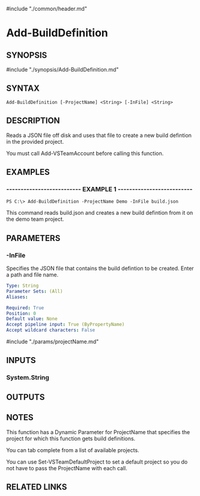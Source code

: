 #include "./common/header.md"

# Add-BuildDefinition

## SYNOPSIS
#include "./synopsis/Add-BuildDefinition.md"

## SYNTAX

```
Add-BuildDefinition [-ProjectName] <String> [-InFile] <String>
```

## DESCRIPTION
Reads a JSON file off disk and uses that file to create a new build defintion
in the provided project.

You must call Add-VSTeamAccount before calling this function.

## EXAMPLES

### -------------------------- EXAMPLE 1 --------------------------
```
PS C:\> Add-BuildDefinition -ProjectName Demo -InFile build.json
```

This command reads build.json and creates a new build defintion from it
on the demo team project.

## PARAMETERS

### -InFile
Specifies the JSON file that contains the build defintion to be created.
Enter a path and file name.

```yaml
Type: String
Parameter Sets: (All)
Aliases: 

Required: True
Position: 0
Default value: None
Accept pipeline input: True (ByPropertyName)
Accept wildcard characters: False
```

#include "./params/projectName.md"

## INPUTS

### System.String

## OUTPUTS

## NOTES
This function has a Dynamic Parameter for ProjectName that specifies the
project for which this function gets build definitions.

You can tab complete from a list of available projects.

You can use Set-VSTeamDefaultProject to set a default project so you do not have
to pass the ProjectName with each call.

## RELATED LINKS